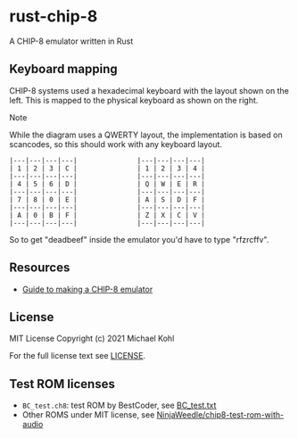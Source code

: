 # rust-chip-8

A CHIP-8 emulator written in Rust

## Keyboard mapping

CHIP-8 systems used a hexadecimal keyboard with the layout shown on the left.
This is mapped to the physical keyboard as shown on the right.
>[!NOTE] 
> While the diagram uses a QWERTY layout, the implementation is based on scancodes, so this
> should work with any keyboard layout.

```
|---|---|---|---|               |---|---|---|---|
| 1 | 2 | 3 | C |               | 1 | 2 | 3 | 4 |
|---|---|---|---|               |---|---|---|---|
| 4 | 5 | 6 | D |               | Q | W | E | R |
|---|---|---|---|               |---|---|---|---|
| 7 | 8 | 0 | E |               | A | S | D | F |
|---|---|---|---|               |---|---|---|---|
| A | 0 | B | F |               | Z | X | C | V |
|---|---|---|---|               |---|---|---|---|
```

So to get "deadbeef" inside the emulator you'd have to type "rfzrcffv".

## Resources

* [Guide to making a CHIP-8 emulator](https://tobiasvl.github.io/blog/write-a-chip-8-emulator)

## License

MIT License Copyright (c) 2021 Michael Kohl

For the full license text see [LICENSE](./LICENSE).

## Test ROM licenses

* `BC_test.ch8`: test ROM by BestCoder, see [BC_test.txt](./roms/BC_test.txt)
* Other ROMS under MIT license, see [NinjaWeedle/chip8-test-rom-with-audio](https://github.com/NinjaWeedle/chip8-test-rom-with-audio)